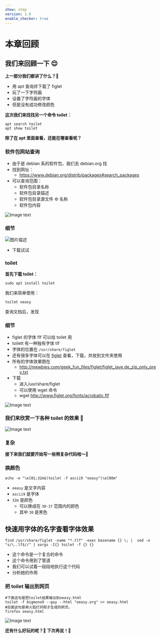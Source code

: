 ```yaml
---
show: step
version: 1.0
enable_checker: true
---
```


# 本章回顾

## 我们来回顾一下 😌

**上一部分我们都讲了什么？**🤔

- 用 apt 查询并下载了 figlet
- 玩了一下字符画
- 设置了字符画的字体
- 但是没有成功修改颜色

**这次我们来找找另一个命令 toilet：**

```shell
apt search toilet
apt show toilet
```

**除了在 apt 里面查看，还能在哪查看呢？**

### 软件包网站查询

- 由于是 debian 系的软件包，我们去 debian.org 找
- 找到网址：
  - <https://www.debian.org/distrib/packages#search_packages>
- 可以查询范围：
  - 软件包目录名称
  - 软件包目录描述
  - 软件包目录源文件 ⚙️ 名称
  - 软件包内容

![Image text](https://labfile.oss.aliyuncs.com/courses/2712/debian_package_search.png)

### 细节

![图片描述](https://doc.shiyanlou.com/courses/uid1190679-20210910-1631263651027)

- 下载试试

### toilet

**首先下载 toilet：**

```shell
sudo apt install toilet
```

我们来简单使用：

```shell
toilet oeasy
```

查询文档后，发现
### 细节

- figlet 的字体 flf 可以给 toilet 用
- toilett 有一种独有字体 tlf
- 字体的位置在 `/usr/share/figlet`
- 还有很多字体可以在 [figlet](http://www.figlet.org/fontdb.cgi) 查看，下载，并放到文件夹使用
- 所有的字体效果图在
  - <http://mewbies.com/geek_fun_files/figlet/figlet_jave.de_zip_only_prev.txt>
- 下载
  - 进入/usr/share/figlet
  - 可以使用 wget 命令
  - wget <http://www.figlet.org/fonts/acrobatic.flf>

![Image text](https://labfile.oss.aliyuncs.com/courses/2712/toilet_font.png)

### 我们来欣赏一下各种 toilet 的效果 🤪

![Image text](https://labfile.oss.aliyuncs.com/courses/2712/toilet_sample.png)


### 复杂
**接下来我们就要开始写一些稍复杂代码啦～**🤔

### 换颜色

```shell
echo -e "\e[01;32m$(toilet -f ascii9 "oeasy")\e[00m"
```

- `oeasy` 是文字内容
- `ascii9` 是字体
- `32m` 是颜色
  - 可以换成在 `30-37` 范围内的颜色
  - 其中 `30` 是黑色

## 快速用字体的名字查看字体效果

```shell
find /usr/share/figlet -name "*.tlf" -exec basename {} \; |  sed -e "s/\..lf$//" | xargs -I{} toilet -f {} {}
```

- 这个命令是一个复合的命令
- 这个命令用到了管道
- 我们可以试着一段段地执行这个代码
- 分析她的作用

### 把 toilet 输出到网页

```shell
#下面这句是把toilet结果输出到oeasy.html
toilet -f bigmono9 --gay --html "oeasy.org" >> oeasy.html
#后面这句是用火狐打开刚才生成的网页。
firefox oeasy.html
```

![Image text](https://labfile.oss.aliyuncs.com/courses/2712/toilet_html.png)

**还有什么好玩的呢？🤪 下次再说！👋**
